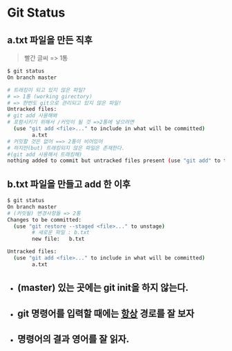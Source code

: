 # Git Status

## a.txt 파일을 만든 직후

> 빨간 글씨 => 1통

```bash
$ git status
On branch master

# 트래킹이 되고 있지 않은 파일?
# => 1통 (working girectory)
# => 한번도 git으로 관리되고 있지 않은 파일! 
Untracked files:
# git add 사용해봐
# 포함시키기 위해서 /커밋이 될 것 =>2통에 넣으려면
  (use "git add <file>..." to include in what will be committed)
        a.txt
# 커밋할 것은 없어 ==> 2통이 비어있어
# 하지만(but) 트래킹되지 않은 파일은 존재한다.
#(git add 사용해서 트래킹해)
nothing added to commit but untracked files present (use "git add" to track)
```

## b.txt 파일을 만들고 add 한 이후

```bash
$ git status
On branch master
# (커밋될) 변경사항들 => 2통
Changes to be committed:
  (use "git restore --staged <file>..." to unstage)
        # 새로운 파일 : b.txt
        new file:   b.txt

Untracked files:
  (use "git add <file>..." to include in what will be committed)
        a.txt
```

- ## (master) 있는 곳에는 git init을 하지 않는다.

- ## git 명령어를 입력할 때에는 <u>항상</u> 경로를 잘 보자

- ## 명령어의 결과 영어를 잘 읽자.

